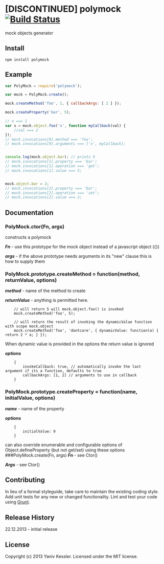 # [DISCONTINUED] polymock [![Build Status](https://secure.travis-ci.org/kessler/polymock.png?branch=master)](http://travis-ci.org/kessler/polymock)

mock objects generator

## Install
```
npm install polymock
```
## Example
```javascript
var PolyMock = require('polymock');

var mock = PolyMock.create();

mock.createMethod('foo', 1, { callbackArgs: [ 2 ] });

mock.createProperty('bar', 5);

// x === 1
var x = mock.object.foo('x', function myCallback(val) {
	//val === 2
});
// mock.invocations[0].method === 'foo';
// mock.invocations[0].arguments === ['x', myCallback];


console.log(mock.object.bar); // prints 5
// mock.invocations[1].property === 'bar';
// mock.invocations[1].operation === 'get';
// mock.invocations[1].value === 5;


mock.object.bar = 2;
// mock.invocations[2].property === 'bar';
// mock.invocations[2].operation === 'set';
// mock.invocations[2].value === 2;

```

## Documentation
### PolyMock.ctor(Fn, args)
constructs a polymock

***Fn*** - use this prototype for the mock object instead of a javascript object ({})

***args*** - if the above prototype needs arguments in its "new" clause this is how to supply them

### PolyMock.prototype.createMethod = function(method, returnValue, options)
***method*** - name of the method to create

***returnValue*** - anything is permitted here.
```
	// will return 5 will mock.object.foo() is invoked
	mock.createMethod('foo', 5);

	// will return the result of invoking the dynamicValue function with scope mock.object
	mock.createMethod('foo', 'dontcare', { dynamicValue: function(a) { return 2 * a; } });
```
When dynamic value is provided in the options the return value is ignored

***options***
```
	{
		invokeCallback: true, // automatically invoke the last argument if its a function, defaults to true
		callbackArgs: [1, 2] // arguments to use in callback
	}
```
### PolyMock.prototype.createProperty = function(name, initialValue, options)
***name*** - name of the property

***options***
```
	{
		initialValue: 9
	}
```
can also override enumerable and configurable options of Object.defineProperty (but not get/set) using these options
###PolyMock.create(Fn, args)
***Fn*** - see Ctor()

***Args*** - see Ctor()

## Contributing
In lieu of a formal styleguide, take care to maintain the existing coding style. Add unit tests for any new or changed functionality. Lint and test your code using [Grunt](http://gruntjs.com/).

## Release History
22.12.2013 	- initial release

## License
Copyright (c) 2013 Yaniv Kessler. Licensed under the MIT license.


